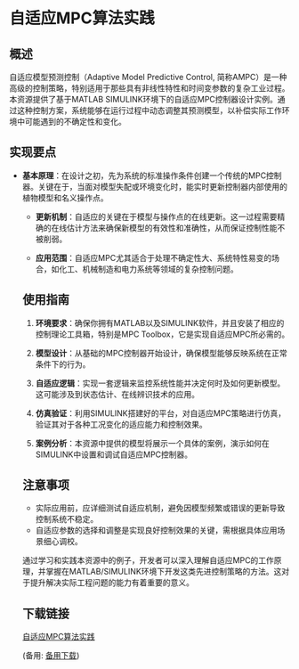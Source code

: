 # 自适应MPC算法实践

## 概述

自适应模型预测控制（Adaptive Model Predictive Control, 简称AMPC）是一种高级的控制策略，特别适用于那些具有非线性特性和时间变参数的复杂工业过程。本资源提供了基于MATLAB SIMULINK环境下的自适应MPC控制器设计实例。通过这种控制方案，系统能够在运行过程中动态调整其预测模型，以补偿实际工作环境中可能遇到的不确定性和变化。

## 实现要点

- **基本原理**：在设计之初，先为系统的标准操作条件创建一个传统的MPC控制器。关键在于，当面对模型失配或环境变化时，能实时更新控制器内部使用的植物模型和名义操作点。

  - **更新机制**：自适应的关键在于模型与操作点的在线更新。这一过程需要精确的在线估计方法来确保新模型的有效性和准确性，从而保证控制性能不被削弱。

  - **应用范围**：自适应MPC尤其适合于处理不确定性大、系统特性易变的场合，如化工、机械制造和电力系统等领域的复杂控制问题。

  ## 使用指南

  1. **环境要求**：确保你拥有MATLAB以及SIMULINK软件，并且安装了相应的控制理论工具箱，特别是MPC Toolbox，它是实现自适应MPC所必需的。

  2. **模型设计**：从基础的MPC控制器开始设计，确保模型能够反映系统在正常条件下的行为。

  3. **自适应逻辑**：实现一套逻辑来监控系统性能并决定何时及如何更新模型。这可能涉及到状态估计、在线辨识技术的应用。

  4. **仿真验证**：利用SIMULINK搭建好的平台，对自适应MPC策略进行仿真，验证其对于各种工况变化的适应能力和控制效果。

  5. **案例分析**：本资源中提供的模型将展示一个具体的案例，演示如何在SIMULINK中设置和调试自适应MPC控制器。

  ## 注意事项

  - 实际应用前，应详细测试自适应机制，避免因模型频繁或错误的更新导致控制系统不稳定。
  - 自适应参数的选择和调整是实现良好控制效果的关键，需根据具体应用场景细心调校。

  通过学习和实践本资源中的例子，开发者可以深入理解自适应MPC的工作原理，并掌握在MATLAB/SIMULINK环境下开发这类先进控制策略的方法。这对于提升解决实际工程问题的能力有着重要的意义。

  ## 下载链接
  [自适应MPC算法实践](https://pan.quark.cn/s/d3613c1d3da4) 

  (备用: [备用下载](https://pan.baidu.com/s/1LqGoYMVmpdJ5Qg5qraI7Kw?pwd=0hy6))
